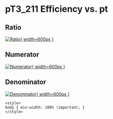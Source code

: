 # pT3_211 Efficiency vs. pt

## Ratio

[![Ratio](../mtv/var/pT3_211_eff_pt.png){ width=600px }](../mtv/var/pT3_211_eff_pt.pdf)

## Numerator

[![Numerator](../mtv/num/pT3_211_eff_pt_num.png){ width=600px }](../mtv/num/pT3_211_eff_pt_num.pdf)

## Denominator

[![Denominator](../mtv/den/pT3_211_eff_pt_den.png){ width=600px }](../mtv/den/pT3_211_eff_pt_den.pdf)


``` {=html}
<style>
body { min-width: 100% !important; }
</style>
```
